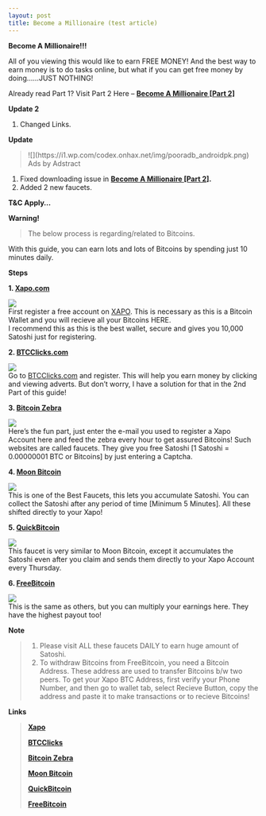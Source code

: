 ```yaml
---
layout: post
title: Become a Millionaire (test article)
---
```

**Become A Millionaire!!!**

All of you viewing this would like to earn FREE MONEY! And the best way to earn money is to do tasks online, but what if you can get free money by doing……JUST NOTHING!

Already read Part 1? Visit Part 2 Here – **[Become A Millionaire [Part 2]](http://onhax.net/become-a-millionaire-part-2/)**

**Update 2**

1.  Changed Links.

**Update**

> <div class="lelabp andro-a-holder" id="oh-suckitadb-promd-2" data-tittle="Become A Millionaire!!! [Part 1] [Updated]">![](https://i1.wp.com/codex.onhax.net/img/pooradb_androidpk.png)
>
> <div class="andro-a-abd-info-holder"><span class="promo-sp6 mif-info"></span><span class="promo-sp7">Ads by Adstract</span></div>
>
> </div>

1.  Fixed downloading issue in **[Become A Millionaire [Part 2]](http://onhax.net/become-a-millionaire-part-2/).**
2.  Added 2 new faucets.

**T&C Apply…**

**Warning!**

> The below process is regarding/related to Bitcoins.

With this guide, you can earn lots and lots of Bitcoins by spending just 10 minutes daily.

**Steps**

**1\. [Xapo.com](http://xapo.com/r/NYLTI6E)**

[![](https://i1.wp.com/upload.wikimedia.org/wikipedia/commons/e/e0/Xapo-Logo.jpg?resize=129%2C37)](http://xapo.com/r/NYLTI6E)  
First register a free account on [XAPO](http://xapo.com/r/NYLTI6E)<span class="gmw_">. This is necessary as this is a Bitcoin Wallet and you will recieve all your Bitcoins HERE.</span>  
I recommend this as this is the best wallet, secure and gives you 10,000 Satoshi just for registering.

**2\. [BTCClicks.com](http://btcclicks.com/?r=cc19b271)**

[![](https://i0.wp.com/btcclicks.com/img/logo.png?resize=185%2C25)](http://btcclicks.com/?r=cc19b271)  
Go to [BTCClicks.com](http://btcclicks.com/?r=cc19b271) and register. This will help you earn money by clicking and viewing adverts. But don’t worry, I have a solution for that in the 2nd Part of this guide!

**3\. [Bitcoin Zebra](http://faucet.bitcoinzebra.com/?ref=08d36a1b7809)**

[![](https://i1.wp.com/faucet.bitcoinzebra.com/img/facebook.gif?resize=205%2C108)](http://faucet.bitcoinzebra.com/?ref=08d36a1b7809)  
<span class="gmw_">Here’s the fun part, just enter the e-mail you used to register a Xapo Account here and feed the zebra every hour to get assured Bitcoins! Such websites are called faucets. They give you free Satoshi [1 Satoshi =</span> <span class="_Tgc">0.00000001 BTC or Bitcoins</span>] by just entering a Captcha.

**4\. [Moon Bitcoin](http://moonbit.co.in/?ref=f155388a7a7a)**

[![](https://i1.wp.com/moonbit.co.in/img/600x315.png?resize=207%2C109)](http://moonbit.co.in/?ref=f155388a7a7a)  
<span class="gmw_">This is one of the Best Faucets, this lets you accumulate Satoshi. You can collect the Satoshi after any period of time [Minimum 5 Minutes]. All these shifted directly to your Xapo!</span>

**5\. [QuickBitcoin](http://quickbitco.in/freebitcoin/e2194f571106675df7369047b0530c11)**

[![](https://i1.wp.com/scotcoin.co/wp-content/uploads/bfi_thumb/quickbitcoin-Portfolio-featured-Image-1100-x-500-2y3fvz101zf5m132qnpgqo.jpg?resize=208%2C91)](http://quickbitco.in/freebitcoin/e2194f571106675df7369047b0530c11)  
<span class="gmw_">This faucet is very similar to Moon Bitcoin, except it accumulates the Satoshi even after you claim and sends them directly to your Xapo Account every Thursday.</span>

**6\. [FreeBitcoin](http://freebitco.in/?r=994028)**

[![](https://i1.wp.com/1.bp.blogspot.com/-8xpg4eaSYzk/UrQj5EtGbdI/AAAAAAAABvE/4G0AW8aB2-c/s1600/freebitco_in.png?resize=213%2C80)](http://freebitco.in/?r=994028)  
This is the same as others, but you can multiply your earnings here. They have the highest payout too!

**Note**

> 1.  Please visit ALL these faucets DAILY to earn huge amount of Satoshi.
> 2.  <span class="gmw_">To withdraw Bitcoins from FreeBitcoin, you need a Bitcoin Address. These address are used to transfer Bitcoins <span class="gmw_">b/w two peers. To get your</span> Xapo BTC Address, first verify your Phone Number, and then go to wallet tab, select Recieve Button, copy the address and paste it to make transactions or to recieve Bitcoins!</span>

**Links**

> [**Xapo**](http://xapo.com/r/NYLTI6E)
>
> [**BTCClicks**](http://btcclicks.com/?r=cc19b271)
>
> [**Bitcoin Zebra**](http://faucet.bitcoinzebra.com/?ref=08d36a1b7809)
>
> [**Moon Bitcoin**](http://moonbit.co.in/?ref=f155388a7a7a)
>
> [**QuickBitcoin**](http://quickbitco.in/freebitcoin/e2194f571106675df7369047b0530c11)
>
> [**FreeBitcoin**](http://freebitco.in/?r=994028)
